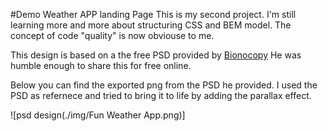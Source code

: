 #Demo Weather APP landing Page
This is my second project. I'm still learning more and more about structuring CSS and BEM model. The concept of code "quality" is now obviouse to me. 

This design is based on a the free PSD provided by [Bionocopy](https://gumroad.com/bionocopy)
He was humble enough to share this for free online. 

Below you can find the exported png from the PSD he provided. I used the PSD as refernece and tried to bring it to life by adding the parallax effect. 

![psd design(./img/Fun Weather App.png)]